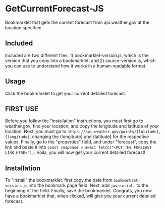 # GetCurrentForecast-JS
Bookmarklet that gets the current forecast from api.weather.gov at the location specified

## Included
Included are two different files: 1) bookmarklet-version.js, which is the version that you copy into a bookmarklet, and 2) source-version.js, which you can use to understand how it works in a human-readable format.

## Usage
Click the bookmarklet to get your current detailed forecast.

## FIRST USE
Before you follow the "installation" instructions, you must first go to weather.gov, find your location, and copy the longitude and latitude of your location. Next, you must go to `https://api.weather.gov/points/{latitude},{longitude}`, changing the {longitude} and {latitude} for the respective values. Finally, go to the "properties" field, and under "forecast", copy the link and paste it into `const response = await fetch("<PUT THE FORECAST LINK HERE>");`. Voila, you will now get your current detailed forecast!

## Installation
To "install" the bookmarklet, first copy the data from `bookmarklet-version.js` into the bookmark page field. Next, add `javascript:` to the beginning of the field. Finally, save the bookmarklet. Congrats, you now have a bookmarklet that, when clicked, will give you your current detailed forecast.
